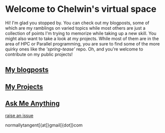 # Welcome to Chelwin's virtual space
Hi! I'm glad you stopped by. You can check out my blogposts, some of which are my ramblings on varied topics while most others are just a collection of points I'm trying to memorize while taking up a new skill. You might also want to take a look at my projects. While most of them are in the area of  HPC or Parallel programming, you are sure to find some of the more quirky ones like the <i>'spring-tease' </i> repo. Oh, and you're welcome to contribute on my public projects! 

## [My blogposts](http://chelwin.github.io/github-pages-with-jekyll/blog)
## [My Projects](http://chelwin.github.io/github-pages-with-jekyll/projects)
## [Ask Me Anything](http://chelwin.github.io/github-pages-with-jekyll/contact)
[raise an issue](http://chelwin.github.io/github-pages-with-jekyll/issues)
<p>normallytangent[{at]}gmail[{dot]}com</p>
